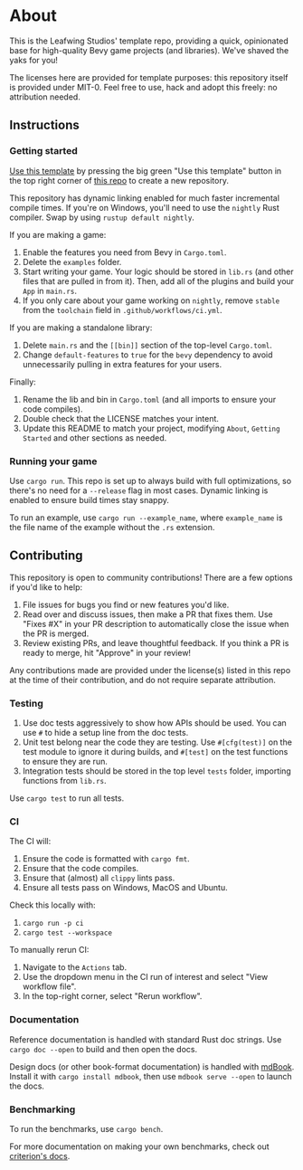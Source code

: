 # About

This is the Leafwing Studios' template repo, providing a quick, opinionated base for high-quality Bevy game projects (and libraries).
We've shaved the yaks for you!

The licenses here are provided for template purposes: this repository itself is provided under MIT-0.
Feel free to use, hack and adopt this freely: no attribution needed.

## Instructions

### Getting started

[Use this template](https://github.com/Leafwing-Studios/template-repo/generate) by pressing the big green "Use this template" button in the top right corner of [this repo](https://github.com/Leafwing-Studios/template-repo) to create a new repository.

This repository has dynamic linking enabled for much faster incremental compile times.
If you're on Windows, you'll need to use the `nightly` Rust compiler.
Swap by using `rustup default nightly`.

If you are making a game:

1. Enable the features you need from Bevy in `Cargo.toml`.
2. Delete the `examples` folder.
3. Start writing your game. Your logic should be stored in `lib.rs` (and other files that are pulled in from it).
Then, add all of the plugins and build your `App` in `main.rs`.
4. If you only care about your game working on `nightly`, remove `stable` from the `toolchain` field in `.github/workflows/ci.yml`.

If you are making a standalone library:

1. Delete `main.rs` and the `[[bin]]` section of the top-level `Cargo.toml`.
2. Change `default-features` to `true` for the `bevy` dependency to avoid unnecessarily pulling in extra features for your users.

Finally:

1. Rename the lib and bin in `Cargo.toml` (and all imports to ensure your code compiles).
2. Double check that the LICENSE matches your intent.
3. Update this README to match your project, modifying `About`, `Getting Started` and other sections as needed.

### Running your game

Use `cargo run`.
This repo is set up to always build with full optimizations, so there's no need for a `--release` flag in most cases.
Dynamic linking is enabled to ensure build times stay snappy.

To run an example, use `cargo run --example_name`, where `example_name` is the file name of the example without the `.rs` extension.

## Contributing

This repository is open to community contributions!
There are a few options if you'd like to help:

1. File issues for bugs you find or new features you'd like.
2. Read over and discuss issues, then make a PR that fixes them. Use "Fixes #X" in your PR description to automatically close the issue when the PR is merged.
3. Review existing PRs, and leave thoughtful feedback. If you think a PR is ready to merge, hit "Approve" in your review!

Any contributions made are provided under the license(s) listed in this repo at the time of their contribution, and do not require separate attribution.

### Testing

1. Use doc tests aggressively to show how APIs should be used.
You can use `#` to hide a setup line from the doc tests.
2. Unit test belong near the code they are testing. Use `#[cfg(test)]` on the test module to ignore it during builds, and `#[test]` on the test functions to ensure they are run.
3. Integration tests should be stored in the top level `tests` folder, importing functions from `lib.rs`.

Use `cargo test` to run all tests.

### CI

The CI will:

1. Ensure the code is formatted with `cargo fmt`.
2. Ensure that the code compiles.
3. Ensure that (almost) all `clippy` lints pass.
4. Ensure all tests pass on Windows, MacOS and Ubuntu.

Check this locally with:

1. `cargo run -p ci`
2. `cargo test --workspace`

To manually rerun CI:

1. Navigate to the `Actions` tab.
2. Use the dropdown menu in the CI run of interest and select "View workflow file".
3. In the top-right corner, select "Rerun workflow".

### Documentation

Reference documentation is handled with standard Rust doc strings.
Use `cargo doc --open` to build and then open the docs.

Design docs (or other book-format documentation) is handled with [mdBook](https://rust-lang.github.io/mdBook/index.html).
Install it with `cargo install mdbook`, then use `mdbook serve --open` to launch the docs.

### Benchmarking

To run the benchmarks, use `cargo bench`.

For more documentation on making your own benchmarks, check out [criterion's docs](https://bheisler.github.io/criterion.rs/book/index.html).

